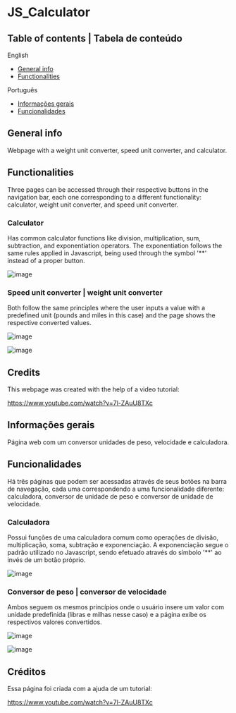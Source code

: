 # JS_Calculator

## Table of contents | Tabela de conteúdo

English

* [General info](#general-info)
* [Functionalities](#functionalities)

Português

* [Informações gerais](#informações-gerais)
* [Funcionalidades](#funcionalidades)

## General info

Webpage with a weight unit converter, speed unit converter, and calculator.

## Functionalities

Three pages can be accessed through their respective buttons in the navigation bar, each one corresponding to a 
different functionality: calculator, weight unit converter, and speed unit converter.

### Calculator

Has common calculator functions like division, multiplication, sum, subtraction, and exponentiation operators.
The exponentiation follows the same rules applied in Javascript, being used through the symbol '**' instead of a
proper button.

![image](https://user-images.githubusercontent.com/56042071/184146768-e6cc8ee8-f583-450d-a160-1fad1e7405b2.png)

### Speed unit converter | weight unit converter

Both follow the same principles where the user inputs a value with a predefined unit (pounds and miles in this case) and the page
shows the respective converted values.

![image](https://user-images.githubusercontent.com/56042071/184147672-6931f9c4-4fd9-4575-9af5-466910edb7b6.png)

![image](https://user-images.githubusercontent.com/56042071/184148046-a11b0963-2412-47c9-97b1-e32bef3cb6f0.png)

## Credits

This webpage was created with the help of a video tutorial:

https://www.youtube.com/watch?v=7l-ZAuU8TXc

## Informações gerais

Página web com um conversor unidades de peso, velocidade e calculadora.

## Funcionalidades

Há três páginas que podem ser acessadas através de seus botões na barra de navegação, cada uma correspondendo 
a uma funcionalidade diferente: calculadora, conversor de unidade de peso e conversor de unidade de velocidade.

### Calculadora

Possui funções de uma calculadora comum como operações de divisão, multiplicação, soma, subtração e exponenciação.
A exponenciação segue o padrão utilizado no Javascript, sendo efetuado através do símbolo '**' ao invés de um botão 
próprio.

![image](https://user-images.githubusercontent.com/56042071/184146768-e6cc8ee8-f583-450d-a160-1fad1e7405b2.png)

### Conversor de peso | conversor de velocidade

Ambos seguem os mesmos princípios onde o usuário insere um valor com unidade predefinida (libras e milhas nesse caso) e a página exibe
os respectivos valores convertidos.

![image](https://user-images.githubusercontent.com/56042071/184147672-6931f9c4-4fd9-4575-9af5-466910edb7b6.png)

![image](https://user-images.githubusercontent.com/56042071/184148046-a11b0963-2412-47c9-97b1-e32bef3cb6f0.png)

## Créditos

Essa página foi criada com a ajuda de um tutorial:

https://www.youtube.com/watch?v=7l-ZAuU8TXc
